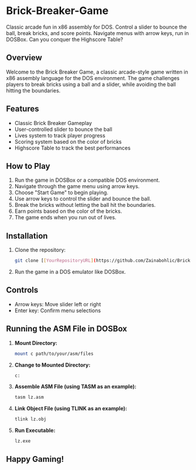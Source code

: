 # Brick-Breaker-Game
 Classic arcade fun in x86 assembly for DOS. Control a slider to bounce the ball, break bricks, and score points. Navigate menus with arrow keys, run in DOSBox. Can you conquer the Highscore Table?

## Overview

Welcome to the Brick Breaker Game, a classic arcade-style game written in x86 assembly language for the DOS environment. The game challenges players to break bricks using a ball and a slider, while avoiding the ball hitting the boundaries.

## Features

- Classic Brick Breaker Gameplay
- User-controlled slider to bounce the ball
- Lives system to track player progress
- Scoring system based on the color of bricks
- Highscore Table to track the best performances

## How to Play

1. Run the game in DOSBox or a compatible DOS environment.
2. Navigate through the game menu using arrow keys.
3. Choose "Start Game" to begin playing.
4. Use arrow keys to control the slider and bounce the ball.
5. Break the bricks without letting the ball hit the boundaries.
6. Earn points based on the color of the bricks.
7. The game ends when you run out of lives.

## Installation

1. Clone the repository:
   ```bash
   git clone [[YourRepositoryURL](https://github.com/Zainabohlic/Brick-Breaker-Game)]
2. Run the game in a DOS emulator like DOSBox.

## Controls

- Arrow keys: Move slider left or right
- Enter key: Confirm menu selections

## Running the ASM File in DOSBox

1. **Mount Directory:**
   ```bash
   mount c path/to/your/asm/files

2. **Change to Mounted Directory:**
   ```bash
   c:

3. **Assemble ASM File (using TASM as an example):**
   ```bash
   tasm lz.asm
   
4. **Link Object File (using TLINK as an example):**
   ```bash
   tlink lz.obj

 5. **Run Executable:**
    ```bash
    lz.exe

## Happy Gaming!

